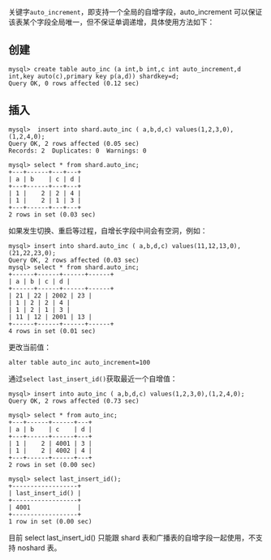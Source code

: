 
关键字`auto_increment`，即支持一个全局的自增字段，auto_increment 可以保证该表某个字段全局唯一，但不保证单调递增，具体使用方法如下：

## 创建
```
mysql> create table auto_inc (a int,b int,c int auto_increment,d int,key auto(c),primary key p(a,d)) shardkey=d;
Query OK, 0 rows affected (0.12 sec)
```

## 插入
```
mysql>  insert into shard.auto_inc ( a,b,d,c) values(1,2,3,0),(1,2,4,0);
Query OK, 2 rows affected (0.05 sec)
Records: 2  Duplicates: 0  Warnings: 0
	
mysql> select * from shard.auto_inc;
+---+------+---+---+
| a | b    | c | d |
+---+------+---+---+
| 1 |    2 | 2 | 4 |
| 1 |    2 | 1 | 3 |
+---+------+---+---+
2 rows in set (0.03 sec)
```

如果发生切换、重启等过程，自增长字段中间会有空洞，例如：
```
mysql> insert into shard.auto_inc ( a,b,d,c) values(11,12,13,0),(21,22,23,0);
Query OK, 2 rows affected (0.03 sec)
mysql> select * from shard.auto_inc;
+‐‐‐‐‐‐+‐‐‐‐‐‐+‐‐‐‐‐‐+‐‐‐‐‐‐+
| a | b | c | d |
+‐‐‐‐‐‐+‐‐‐‐‐‐+‐‐‐‐‐‐+‐‐‐‐‐‐+
| 21 | 22 | 2002 | 23 |
| 1 | 2 | 2 | 4 |
| 1 | 2 | 1 | 3 |
| 11 | 12 | 2001 | 13 |
+‐‐‐‐‐‐+‐‐‐‐‐‐+‐‐‐‐‐‐+‐‐‐‐‐‐+
4 rows in set (0.01 sec)
```

更改当前值：
```
alter table auto_inc auto_increment=100
```

通过`select last_insert_id()`获取最近一个自增值：
```	
mysql> insert into auto_inc ( a,b,d,c) values(1,2,3,0),(1,2,4,0);
Query OK, 2 rows affected (0.73 sec)
		
mysql> select * from auto_inc;
+---+------+------+---+
| a | b    | c    | d |
+---+------+------+---+
| 1 |    2 | 4001 | 3 |
| 1 |    2 | 4002 | 4 |
+---+------+------+---+
2 rows in set (0.00 sec)
	
mysql> select last_insert_id();
+------------------+
| last_insert_id() |
+------------------+
| 4001             |
+------------------+
1 row in set (0.00 sec)
```

目前 select last_insert_id() 只能跟 shard 表和广播表的自增字段一起使用，不支持 noshard 表。
